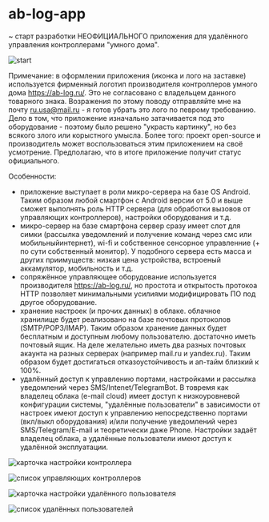 # ab-log-app
~
старт разработки НЕОФИЦИАЛЬНОГО приложения для удалённого управления контроллерами "умного дома".

![start](./screenshots/pre.png)

Примечание: в оформлении приложения (иконка и лого на заставке) используется фирменный логотип производителя контроллеров умного дома https://ab-log.ru/.
Это не согласовано с владельцем данного товарного знака. Возражения по этому поводу отправляйте мне на почту ru.usa@mail.ru - я готов убрать это лого по певрому требованию.
Дело в том, что приложение изначально затачивается под это оборудование - поэтому было решено "украсть картинку", но без всякого злого или корыстного умысла.
Более того: проект open-source и производитель может воспользоваться этим приложением на своё усмотрение. Предполагаю, что в итоге приложение получит статус официального.

Особенности:
- приложение выступает в роли микро-сервера на базе OS Android. Таким образом любой смартфон с Android версии от 5.0 и выше сможет выполнять роль HTTP сервера (для обработки вызовов от управляющих контроллеров), настройки оборудования и т.д.
- микро-сервер на базе смартфона сервер сразу имеет слот для симки (рассылка уведомлений и получение команд через смс или мобильныйинтернет), wi-fi и собственное сенсорное управленние (+ по сути собственный монитор). У подобного сервера есть масса и других приимуществ: низкая цена устройства, встроеный аккамулятор, мобильность и т.д.
- сопряжённое управляющее оборудование используется производителя https://ab-log.ru/, но простота и открытость протокоа HTTP позволяет минимальными усилиями модифицировать ПО под другое оборудование.
- хранение настроек (и прочих данных) в облаке. облачное хранилище будет реализовано на базе почтовых протоколов (SMTP/POP3/IMAP). Таким образом хранение данных будет бесплатным и доступным любому пользователю. достаточно иметь почтовый ящик. На деле желательно иметь два разных почтовых акаунта на разных серверах (например mail.ru и yandex.ru). Таким образом будет достигаться отказоустойчивость и ап-тайм близкий к 100%.
- удалённый доступ к управлению портами, настройками и рассылка уведомлений через SMS/Intenet/TelegramBot. В товремя как владелец облака (e-mail cloud) имеет доступ к низкоуровневой конфигурации системы, "удалённые пользователи" в зависимости от настроек имеют доступ к управлению непосредственно портами (вкл/выкл оборудования) и/или получение уведомлений через SMS/Telegram/E-mail и теоретически даже Phone. Настройки задаёт владелец облака, а удалённые пользователи имеют доступ к удалённой эксплуатации.

![карточка настройки контроллера](./screenshots/hardware-card.png)

![список управляющих контроллеров](./screenshots/hardwares-list.png)

![карточка настройки удалённого пользователя](./screenshots/user-card.png)

![список удалённых пользователей](./screenshots/users-list.png)
